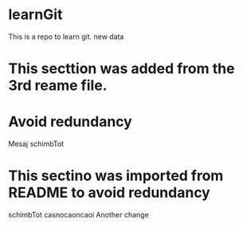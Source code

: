 # learnGit
This is a repo to learn git.
new data

# This secttion was added from the 3rd reame file.
# Avoid redundancy
Mesaj
schimbTot

# This sectino was imported from README to avoid redundancy
schimbTot
casnocaoncaoi
Another change
